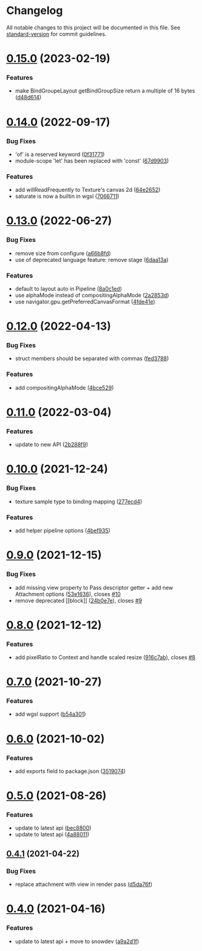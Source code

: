 # Changelog

All notable changes to this project will be documented in this file. See [standard-version](https://github.com/conventional-changelog/standard-version) for commit guidelines.

# [0.15.0](https://github.com/dmnsgn/dgel/compare/v0.14.0...v0.15.0) (2023-02-19)


### Features

* make BindGroupeLayout getBindGroupSize return a multiple of 16 bytes ([d48d614](https://github.com/dmnsgn/dgel/commit/d48d6146193fe26f1fe879dc3e3252ed82571b6e))



# [0.14.0](https://github.com/dmnsgn/dgel/compare/v0.13.0...v0.14.0) (2022-09-17)


### Bug Fixes

* 'of' is a reserved keyword ([0f31771](https://github.com/dmnsgn/dgel/commit/0f31771ba8a4f9149c5c32f237138ed8e33b098a))
* module-scope 'let' has been replaced with 'const' ([67d9903](https://github.com/dmnsgn/dgel/commit/67d99032a63fd342c2be940a9a92e56fad49a9c2))


### Features

* add willReadFrequently to Texture's canvas 2d ([64e2652](https://github.com/dmnsgn/dgel/commit/64e2652cb8d6cf5c0f703767b9e48cccc52f7699))
* saturate is now a builtin in wgsl ([7066711](https://github.com/dmnsgn/dgel/commit/70667117c68f48bab9f321e6694fde3d846ab08b))



# [0.13.0](https://github.com/dmnsgn/dgel/compare/v0.12.0...v0.13.0) (2022-06-27)


### Bug Fixes

* remove size from configure ([a66b8fd](https://github.com/dmnsgn/dgel/commit/a66b8fd4a1e7eeeb6988b3f95877f35ea2f472e7))
* use of deprecated language feature: remove stage ([6daa13a](https://github.com/dmnsgn/dgel/commit/6daa13a72215a5cde26aacc3a053727e3c2dcc2a))


### Features

* default to layout auto in Pipeline ([8a0c1ed](https://github.com/dmnsgn/dgel/commit/8a0c1edb8d90088a9777fab3628db737e483e9b9))
* use alphaMode instead of compositingAlphaMode ([2a2853d](https://github.com/dmnsgn/dgel/commit/2a2853d41aa7953a83489d0ba04eea4494400a84))
* use navigator.gpu.getPreferredCanvasFormat ([4fde41e](https://github.com/dmnsgn/dgel/commit/4fde41e9823bd8bb087b82ac8a2d1b194ded8bf1))



# [0.12.0](https://github.com/dmnsgn/dgel/compare/v0.11.0...v0.12.0) (2022-04-13)


### Bug Fixes

* struct members should be separated with commas ([fed3788](https://github.com/dmnsgn/dgel/commit/fed37884b6334b5ce738542bca5f3f66cb303420))


### Features

* add compositingAlphaMode ([4bce529](https://github.com/dmnsgn/dgel/commit/4bce5298c731979b20d05a1fb5c67fc26f7b8a69))



# [0.11.0](https://github.com/dmnsgn/dgel/compare/v0.10.0...v0.11.0) (2022-03-04)


### Features

* update to new API ([2b288f9](https://github.com/dmnsgn/dgel/commit/2b288f9c5375f10925550c8939662b5f71734196))



# [0.10.0](https://github.com/dmnsgn/dgel/compare/v0.9.0...v0.10.0) (2021-12-24)


### Bug Fixes

* texture sample type to binding mapping ([277ecd4](https://github.com/dmnsgn/dgel/commit/277ecd4b210df86250c7e5802cab633321291052))


### Features

* add helper pipeline options ([4bef935](https://github.com/dmnsgn/dgel/commit/4bef9357f43b22bcdb499b17b5d10a3307edab3b))



# [0.9.0](https://github.com/dmnsgn/dgel/compare/v0.8.0...v0.9.0) (2021-12-15)


### Bug Fixes

* add missing view property to Pass descriptor getter + add new Attachment options ([53e1636](https://github.com/dmnsgn/dgel/commit/53e16369690dde403d7c3247b9767b366429635e)), closes [#10](https://github.com/dmnsgn/dgel/issues/10)
* remove deprecated [[block]] ([24b0e7e](https://github.com/dmnsgn/dgel/commit/24b0e7e74807bc2907faea473d7546c84459319b)), closes [#9](https://github.com/dmnsgn/dgel/issues/9)



# [0.8.0](https://github.com/dmnsgn/dgel/compare/v0.7.0...v0.8.0) (2021-12-12)


### Features

* add pixelRatio to Context and handle scaled resize ([916c7ab](https://github.com/dmnsgn/dgel/commit/916c7ab2f91d0a44151a11e7c6fbf932b207a620)), closes [#8](https://github.com/dmnsgn/dgel/issues/8)



# [0.7.0](https://github.com/dmnsgn/dgel/compare/v0.6.0...v0.7.0) (2021-10-27)


### Features

* add wgsl support ([b54a301](https://github.com/dmnsgn/dgel/commit/b54a301fea213db503646bb5f40636f38de2b603))



# [0.6.0](https://github.com/dmnsgn/dgel/compare/v0.5.0...v0.6.0) (2021-10-02)


### Features

* add exports field to package.json ([3519074](https://github.com/dmnsgn/dgel/commit/35190747281d82a43b555a2b484898da94e7ee6b))



# [0.5.0](https://github.com/dmnsgn/dgel/compare/v0.4.1...v0.5.0) (2021-08-26)


### Features

* update to latest api ([bec8800](https://github.com/dmnsgn/dgel/commit/bec8800795747bb90f742b3d33df595d848a61fc))
* update to latest api ([4a88011](https://github.com/dmnsgn/dgel/commit/4a88011141001dafaba27bf3fecb2e35c11a8fe3))



## [0.4.1](https://github.com/dmnsgn/dgel/compare/v0.4.0...v0.4.1) (2021-04-22)


### Bug Fixes

* replace attachment with view in render pass ([d5da76f](https://github.com/dmnsgn/dgel/commit/d5da76ff2de359c07404b94164e479374c635db2))



# [0.4.0](https://github.com/dmnsgn/dgel/compare/v0.3.0...v0.4.0) (2021-04-16)


### Features

* update to latest api + move to snowdev ([a9a2d1f](https://github.com/dmnsgn/dgel/commit/a9a2d1f6bf6d46c87c4a7cf39bde66666f777c88))
